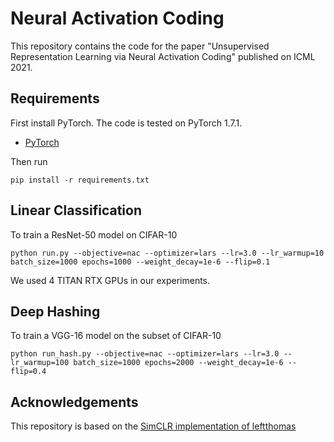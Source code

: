 # Neural Activation Coding

This repository contains the code for the paper "Unsupervised Representation Learning via Neural Activation Coding" published on ICML 2021.

## Requirements
First install PyTorch. The code is tested on PyTorch 1.7.1.
- [PyTorch](https://pytorch.org)

Then run
```
pip install -r requirements.txt
```

## Linear Classification
To train a ResNet-50 model on CIFAR-10
```
python run.py --objective=nac --optimizer=lars --lr=3.0 --lr_warmup=10 batch_size=1000 epochs=1000 --weight_decay=1e-6 --flip=0.1
```
We used 4 TITAN RTX GPUs in our experiments.

## Deep Hashing
To train a VGG-16 model on the subset of CIFAR-10
```
python run_hash.py --objective=nac --optimizer=lars --lr=3.0 --lr_warmup=100 batch_size=1000 epochs=2000 --weight_decay=1e-6 --flip=0.4
```

## Acknowledgements
This repository is based on the [SimCLR implementation of leftthomas](https://github.com/leftthomas/SimCLR)
